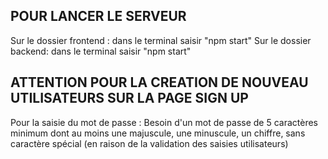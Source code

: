 ## POUR LANCER LE SERVEUR 
Sur le dossier frontend : dans le terminal saisir "npm start"
Sur le dossier backend: dans le terminal saisir "npm start"

## ATTENTION POUR LA CREATION DE NOUVEAU UTILISATEURS SUR LA PAGE SIGN UP
Pour la saisie du mot de passe : Besoin d'un mot de passe de 5 caractères minimum dont au moins une majuscule, une minuscule, un chiffre, sans caractère spécial (en raison de la validation des saisies utilisateurs)

